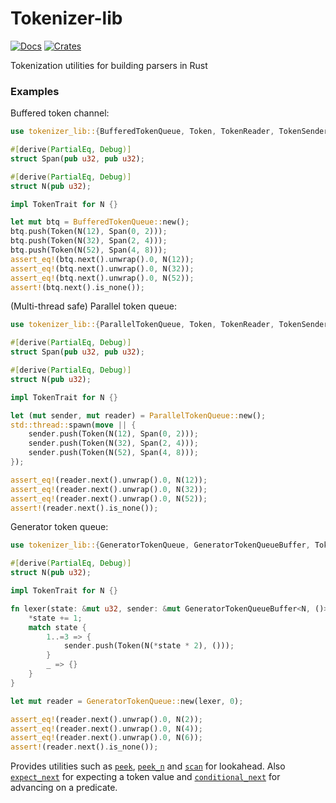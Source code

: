 # Tokenizer-lib

[![Docs](https://docs.rs/tokenizer-lib/badge.svg)](https://docs.rs/tokenizer-lib/)
[![Crates](https://img.shields.io/crates/v/tokenizer-lib.svg)](https://crates.io/crates/tokenizer-lib)

Tokenization utilities for building parsers in Rust

### Examples

Buffered token channel:

```rust
use tokenizer_lib::{BufferedTokenQueue, Token, TokenReader, TokenSender, TokenTrait};

#[derive(PartialEq, Debug)]
struct Span(pub u32, pub u32);

#[derive(PartialEq, Debug)]
struct N(pub u32);

impl TokenTrait for N {}

let mut btq = BufferedTokenQueue::new();
btq.push(Token(N(12), Span(0, 2)));
btq.push(Token(N(32), Span(2, 4)));
btq.push(Token(N(52), Span(4, 8)));
assert_eq!(btq.next().unwrap().0, N(12));
assert_eq!(btq.next().unwrap().0, N(32));
assert_eq!(btq.next().unwrap().0, N(52));
assert!(btq.next().is_none());
```

(Multi-thread safe) Parallel token queue:

```rust
use tokenizer_lib::{ParallelTokenQueue, Token, TokenReader, TokenSender, TokenTrait};

#[derive(PartialEq, Debug)]
struct Span(pub u32, pub u32);

#[derive(PartialEq, Debug)]
struct N(pub u32);

impl TokenTrait for N {}

let (mut sender, mut reader) = ParallelTokenQueue::new();
std::thread::spawn(move || {
    sender.push(Token(N(12), Span(0, 2)));
    sender.push(Token(N(32), Span(2, 4)));
    sender.push(Token(N(52), Span(4, 8)));
});

assert_eq!(reader.next().unwrap().0, N(12));
assert_eq!(reader.next().unwrap().0, N(32));
assert_eq!(reader.next().unwrap().0, N(52));
assert!(reader.next().is_none());
```

Generator token queue:

```rust
use tokenizer_lib::{GeneratorTokenQueue, GeneratorTokenQueueBuffer, Token, TokenReader, TokenSender, TokenTrait};

#[derive(PartialEq, Debug)]
struct N(pub u32);

impl TokenTrait for N {}

fn lexer(state: &mut u32, sender: &mut GeneratorTokenQueueBuffer<N, ()>) {
    *state += 1;
    match state {
        1..=3 => {
            sender.push(Token(N(*state * 2), ()));
        }
        _ => {}
    }
}

let mut reader = GeneratorTokenQueue::new(lexer, 0);

assert_eq!(reader.next().unwrap().0, N(2));
assert_eq!(reader.next().unwrap().0, N(4));
assert_eq!(reader.next().unwrap().0, N(6));
assert!(reader.next().is_none());
```

Provides utilities such as [`peek`](https://docs.rs/tokenizer-lib/latest/tokenizer_lib/trait.TokenReader.html#tymethod.peek), [`peek_n`](https://docs.rs/tokenizer-lib/latest/tokenizer_lib/trait.TokenReader.html#tymethod.peek_n) and [`scan`](https://docs.rs/tokenizer-lib/latest/tokenizer_lib/trait.TokenReader.html#tymethod.scan) for lookahead. Also [`expect_next`](https://docs.rs/tokenizer-lib/latest/tokenizer_lib/trait.TokenReader.html#method.expect_next) for expecting a token value and [`conditional_next`](https://docs.rs/tokenizer-lib/latest/tokenizer_lib/trait.TokenReader.html#method.conditional_next) for advancing on a predicate.
